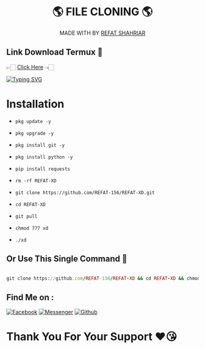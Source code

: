 <h1 align="center">
 🌎 FILE CLONING 🌎
</h1>
</div>
<p align="center">
  MADE WITH BY <a href="https://github.com/REFAT-156">REFAT SHAHRIAR</a>
</p>
<p align="center">

## Link Download Termux 🤍
👉🏻 [Click Here](https://f-droid.org/repo/com.termux_118.apk) 👈🏻

[![Typing SVG](https://readme-typing-svg.herokuapp.com?font=Neuton&size=23&color=30FF40&background=000000¢er=true&vCenter=true&width=350&height=55&lines=YOU+RESPECT+ME+I+RESPECT+YOU+😊;YOU+DIRESPECT+ME+I+FUCK+YOU+🙂)](https://git.io/typing-svg)
 
# Installation
 
- `pkg update -y`
 
- `pkg upgrade -y`
 
- `pkg install git -y`
 
- `pkg install python -y`

- `pip install requests`
 
- `rm -rf REFAT-XD`
 
- `git clone https://github.com/REFAT-156/REFAT-XD.git`
 
- `cd REFAT-XD`

- `git pull`

- `chmod 777 xd`

- `./xd`

## Or Use This Single Command 💁
```ruby

git clone https://github.com/REFAT-156/REFAT-XD && cd REFAT-XD && chmod 777 xd && ./xd

```
## Find Me on :
 
[![Facebook](https://img.shields.io/badge/Facebook-green?style=for-the-badge&logo=facebook)](https://fb.com/FHRBROO)
[![Messenger](https://img.shields.io/badge/Chat-Messenger-blue?style=for-the-badge&logo=messenger)](https://m.me/FHRBROO)
[![Github](https://img.shields.io/badge/Github-REFAT-156green?style=for-the-badge&logo=github)](https://github.com/REFAT-156)
 
# Thank You For Your Support ❤️😘
